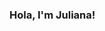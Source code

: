 ### Hola, I'm Juliana! 

<!--
**JPinillos/JPinillos** is a ✨ _special_ ✨ repository because its `README.md` (this file) appears on your GitHub profile.

I'm interested in research in Economics. I have assited in different projects in enviromental and development economics.

I finished my master at the Paris School of Economics and Université Paris 1 Patheón Sorbonne. 

- 🔭 I’m currently working on ...
- 🌱 I’m currently learning ...
- 👯 I’m looking to collaborate on ...
- 🤔 I’m looking for help with ...
- 💬 Ask me about ...
- 📫 How to reach me: ...
- 😄 Pronouns: ...
- ⚡ Fun fact: ...
-->
